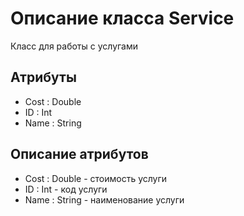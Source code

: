 # Описание класса Service
Класс для работы с услугами

## Атрибуты 
* Cost : Double
* ID : Int
* Name : String

## Описание атрибутов
* Cost : Double - стоимость услуги
* ID : Int - код услуги
* Name : String - наименование услуги